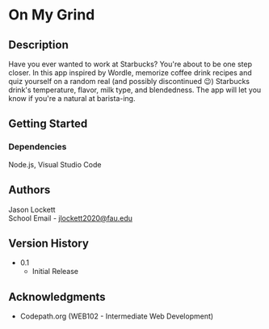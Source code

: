 # On My Grind

## Description

Have you ever wanted to work at Starbucks? You're about to be one step closer. In this app inspired by Wordle, memorize coffee drink recipes and quiz yourself on a random real (and possibly discontinued 😉) Starbucks drink's temperature, flavor, milk type, and blendedness. The app will let you know if you're a natural at barista-ing.

## Getting Started

### Dependencies

Node.js, Visual Studio Code

## Authors

Jason Lockett  
School Email - jlockett2020@fau.edu

## Version History

* 0.1
    * Initial Release

## Acknowledgments

* Codepath.org (WEB102 - Intermediate Web Development)
